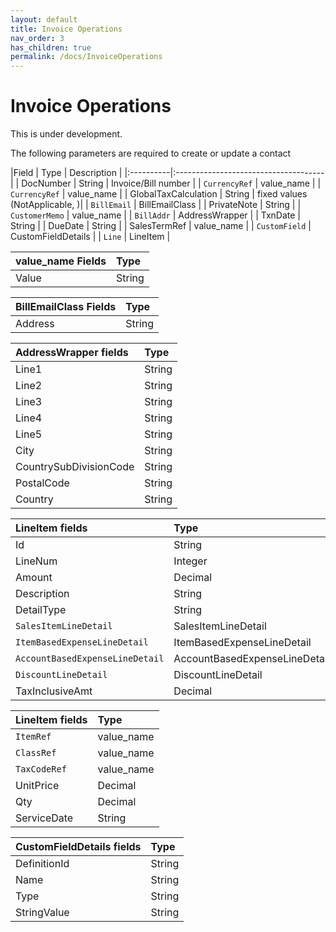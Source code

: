 ```yaml
---
layout: default
title: Invoice Operations
nav_order: 3
has_children: true
permalink: /docs/InvoiceOperations
---
```


# Invoice Operations

This is under development.

The following parameters are required to create or update a contact

|Field  | Type                          | Description |
|:----------|:-------------------------------------|
| DocNumber | String | Invoice/Bill number  |
| `CurrencyRef` | value_name | 
| `CurrencyRef` | value_name |
| GlobalTaxCalculation | String | fixed values (NotApplicable, )|
| `BillEmail` | BillEmailClass | 
| PrivateNote | String | 
| `CustomerMemo` | value_name |
| `BillAddr` | AddressWrapper | 
| TxnDate | String |
| DueDate | String |
| SalesTermRef | value_name | 
| `CustomField` | CustomFieldDetails | 
| `Line` | LineItem | 



|value_name Fields | Type|
|:----------------|:----|
| Value | String |


|BillEmailClass Fields | Type|
|:----------------|:----|
| Address | String |


|AddressWrapper fields | Type| 
|:---------------------|:-----------|
| Line1 | String | 
| Line2 | String |
| Line3 | String |
| Line4 | String |
| Line5 | String |
| City  | String |
| CountrySubDivisionCode | String |
| PostalCode | String |
| Country | String |



|LineItem fields | Type| 
|:---------------------|:-----------|
| Id | String |
| LineNum | Integer |
| Amount | Decimal |
| Description | String |
| DetailType | String | 
| `SalesItemLineDetail` | SalesItemLineDetail |
| `ItemBasedExpenseLineDetail` | ItemBasedExpenseLineDetail |
| `AccountBasedExpenseLineDetail` | AccountBasedExpenseLineDetail |
| `DiscountLineDetail` | DiscountLineDetail |
| TaxInclusiveAmt | Decimal |


|LineItem fields | Type| 
|:---------------------|:-----------|
| `ItemRef` | value_name |
| `ClassRef` | value_name |
| `TaxCodeRef` | value_name |
| UnitPrice | Decimal | 
| Qty | Decimal | 
| ServiceDate | String | 



|CustomFieldDetails fields | Type| 
|:---------------------|:-----------|
| DefinitionId | String |
| Name | String |
| Type | String |
| StringValue | String |
	
